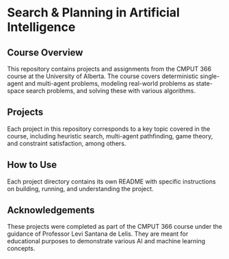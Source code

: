 # Search & Planning in Artificial Intelligence

## Course Overview
This repository contains projects and assignments from the CMPUT 366 course at the University of Alberta. The course covers deterministic single-agent and multi-agent problems, modeling real-world problems as state-space search problems, and solving these with various algorithms.

## Projects
Each project in this repository corresponds to a key topic covered in the course, including heuristic search, multi-agent pathfinding, game theory, and constraint satisfaction, among others.

## How to Use
Each project directory contains its own README with specific instructions on building, running, and understanding the project.

## Acknowledgements
These projects were completed as part of the CMPUT 366 course under the guidance of Professor Levi Santana de Lelis. They are meant for educational purposes to demonstrate various AI and machine learning concepts.

